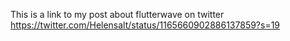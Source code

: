 This is a link to my post about flutterwave on twitter
https://twitter.com/Helensalt/status/1165660902886137859?s=19